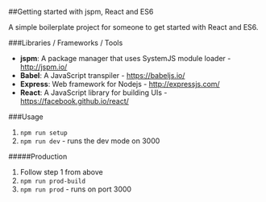 ##Getting started with jspm, React and ES6

A simple boilerplate project for someone to get started with React and ES6.

###Libraries / Frameworks / Tools

* **jspm**: A package manager that uses SystemJS module loader - http://jspm.io/
* **Babel**: A JavaScript transpiler - https://babeljs.io/
* **Express**: Web framework for Nodejs - http://expressjs.com/
* **React**: A JavaScript library for building UIs - https://facebook.github.io/react/

###Usage

1. `npm run setup`
3. `npm run dev` - runs the dev mode on 3000

#####Production

1. Follow step 1 from above
2. `npm run prod-build`
3. `npm run prod` - runs on port 3000

